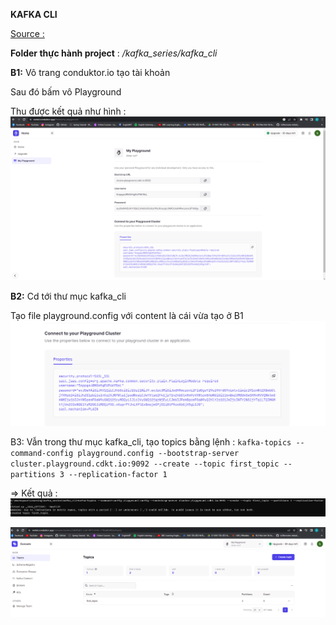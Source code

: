 **KAFKA CLI**

[Source : ](../Source/code/1-kafka-cli)

**Folder thực hành project** :  _/kafka_series/kafka_cli_

**B1:** Vô trang conduktor.io tạo tài khoản

Sau đó bấm vô Playground

Thu được kết quả như hình : 
![img.png](img.png)

**B2:** Cd tới thư mục kafka_cli

 Tạo file playground.config với content là cái vừa tạo ở B1
![img_1.png](img_1.png)


B3: Vẫn trong thư mục kafka_cli, tạo topics bằng lệnh : `kafka-topics --command-config playground.config --bootstrap-server cluster.playground.cdkt.io:9092 --create --topic first_topic --partitions 3 --replication-factor 1`

=> 
Kết quả : 
![img_2.png](img_2.png)

![img_3.png](img_3.png)